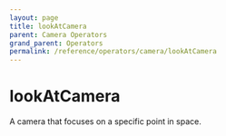 ```yaml
---
layout: page
title: lookAtCamera
parent: Camera Operators
grand_parent: Operators
permalink: /reference/operators/camera/lookAtCamera
---
```


# lookAtCamera



A camera that focuses on a specific point in space.
